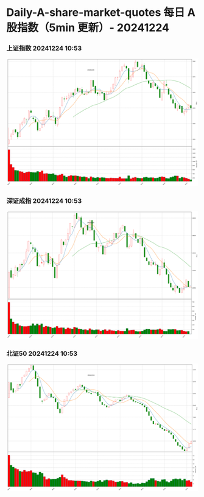 
# Daily-A-share-market-quotes 每日 A 股指数（5min 更新）- 20241224

### 上证指数 20241224 10:53
![](./fig/2024/12/20241224-sh000001.png)

### 深证成指 20241224 10:53
![](./fig/2024/12/20241224-sz399001.png)

### 北证50 20241224 10:53
![](./fig/2024/12/20241224-bj899050.png)
